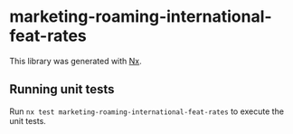 # marketing-roaming-international-feat-rates

This library was generated with [Nx](https://nx.dev).

## Running unit tests

Run `nx test marketing-roaming-international-feat-rates` to execute the unit tests.
